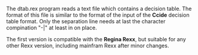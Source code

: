 The dtab.rex program reads a text file which contains a decision table. 
The format of this file is similar to the format of the input of the **Ccide** decision table format. Only the separation line needs at last the character compination "-|" at least in on place.

The first version is compatible with the **Regina Rexx**, but suitable for any other Rexx version, including mainfram Rexx after minor changes.


